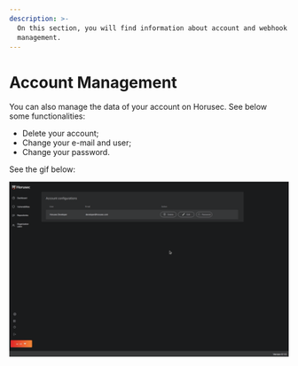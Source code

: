 ```yaml
---
description: >-
  On this section, you will find information about account and webhook
  management.
---
```


# Account Management

You can also manage the data of your account on Horusec. See below some functionalities: 

* Delete your account;
* Change your e-mail and user;
* Change your password.

See the gif below: 

![](../../.gitbook/assets/gestaodecontaen_us.gif)

